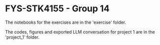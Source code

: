 # FYS-STK4155 - Group 14

The notebooks for the exercises are in the 'exercise' folder.

The codes, figures and exported LLM conversation for project 1 are in the 'project_1' folder.